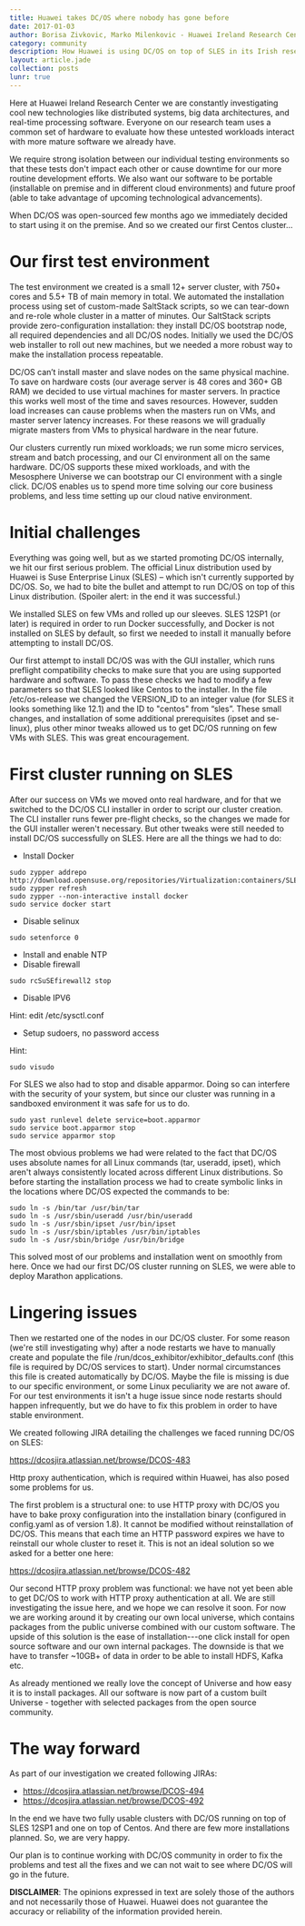 ```yaml
---
title: Huawei takes DC/OS where nobody has gone before
date: 2017-01-03
author: Borisa Zivkovic, Marko Milenkovic - Huawei Ireland Research Center
category: community
description: How Huawei is using DC/OS on top of SLES in its Irish research center
layout: article.jade
collection: posts
lunr: true
---
```


Here at Huawei Ireland Research Center we are constantly investigating cool new technologies like distributed systems, big data architectures, and real-time processing software. Everyone on our research team uses a common set of hardware to evaluate how these untested workloads interact with more mature software we already have.

We require strong isolation between our individual testing environments so that these tests don't impact each other or cause downtime for our more routine development efforts. We also want our software to be portable (installable on premise and in different cloud environments) and future proof (able to take advantage of upcoming technological advancements).

When DC/OS was open-sourced few months ago we immediately decided to start using it on the premise. And so we created our first Centos cluster...

# Our first test environment

The test environment we created is a small 12+ server cluster, with 750+ cores and 5.5+ TB of main memory in total. We automated the installation process using set of custom-made SaltStack scripts, so we can tear-down and re-role whole cluster in a matter of minutes. Our SaltStack scripts provide zero-configuration installation: they install DC/OS bootstrap node, all required dependencies and all DC/OS nodes. Initially we used the DC/OS web installer to roll out new machines, but we needed a more robust way to make the installation process repeatable. 

DC/OS can’t install master and slave nodes on the same physical machine. To save on hardware costs (our average server is 48 cores and 360+ GB RAM) we decided to use virtual machines for master servers. In practice this works well most of the time and saves resources. However, sudden load increases can cause problems when the masters run on VMs, and master server latency increases. For these reasons we will gradually migrate masters from VMs to physical hardware in the near future.

Our clusters currently run mixed workloads; we run some micro services, stream and batch processing, and our CI environment all on the same hardware. DC/OS supports these mixed workloads, and with the Mesosphere Universe we can bootstrap our CI environment with a single click. DC/OS enables us to spend more time solving our core business problems, and less time setting up our cloud native environment. 

# Initial challenges

Everything was going well, but as we started promoting DC/OS internally, we hit our first serious problem. The official Linux distribution used by Huawei is Suse Enterprise Linux (SLES) – which isn't currently supported by DC/OS. So, we had to bite the bullet and attempt to run DC/OS on top of this Linux distribution. (Spoiler alert: in the end it was successful.)

We installed SLES on few VMs and rolled up our sleeves. SLES 12SP1 (or later) is required in order to run Docker successfully, and Docker is not installed on SLES by default, so first we needed to install it manually before attempting to install DC/OS. 

Our first attempt to install DC/OS was with the GUI installer, which runs preflight compatibility checks to make sure that you are using supported hardware and software. To pass these checks we had to modify a few parameters so that SLES looked like Centos to the installer. In the file /etc/os-release we changed the VERSION_ID to an integer value (for SLES it looks something like 12.1) and the ID to "centos" from “sles”. These small changes, and installation of some additional prerequisites (ipset and se-linux), plus other minor tweaks allowed us to get DC/OS running on few VMs with SLES. This was great encouragement.

# First cluster running on SLES

After our success on VMs we moved onto real hardware, and for that we switched to the DC/OS CLI installer in order to script our cluster creation. The CLI installer runs fewer pre-flight checks, so the changes we made for the GUI installer weren't necessary. But other tweaks were still needed to install DC/OS successfully on SLES. Here are all the things we had to do:

+ Install Docker

~~~~
sudo zypper addrepo http://download.opensuse.org/repositories/Virtualization:containers/SLE_12_SP1/Virtualization:containers.repo
sudo zypper refresh
sudo zypper --non-interactive install docker
sudo service docker start
~~~~

+ Disable selinux

~~~~
sudo setenforce 0
~~~~

+ Install and enable NTP
+ Disable firewall

~~~~
sudo rcSuSEfirewall2 stop
~~~~

+ Disable IPV6

Hint: edit /etc/sysctl.conf

+ Setup sudoers, no password access

Hint: 
~~~~ 
sudo visudo 
~~~~
 
For SLES we also had to stop and disable apparmor. Doing so can interfere with the security of your system, but since our cluster was running in a sandboxed environment it was safe for us to do. 

~~~~
sudo yast runlevel delete service=boot.apparmor
sudo service boot.apparmor stop
sudo service apparmor stop
~~~~

The most obvious problems we had were related to the fact that DC/OS uses absolute names for all Linux commands (tar, useradd, ipset), which aren't always consistently located across different Linux distributions. So before starting the installation process we had to create symbolic links in the locations where DC/OS expected the commands to be:

~~~~
sudo ln -s /bin/tar /usr/bin/tar
sudo ln -s /usr/sbin/useradd /usr/bin/useradd
sudo ln -s /usr/sbin/ipset /usr/bin/ipset
sudo ln -s /usr/sbin/iptables /usr/bin/iptables
sudo ln -s /usr/sbin/bridge /usr/bin/bridge
~~~~

This solved most of our problems and installation went on smoothly from here. Once we had our first DC/OS cluster running on SLES, we were able to deploy Marathon applications.

# Lingering issues

Then we restarted one of the nodes in our DC/OS cluster. For some reason (we're still investigating why) after a node restarts we have to manually create and populate the file /run/dcos_exhibitor/exhibitor_defaults.conf (this file is required by DC/OS services to start). Under normal circumstances this file is created automatically by DC/OS. Maybe the file is missing is due to our specific environment, or some Linux peculiarity we are not aware of. For our test environments it isn't a huge issue since node restarts should happen infrequently, but we do have to fix this problem in order to have stable environment.

We created following JIRA detailing the challenges we faced running DC/OS on SLES:

https://dcosjira.atlassian.net/browse/DCOS-483

Http proxy authentication, which is required within Huawei, has also posed some problems for us.

The first problem is a structural one: to use HTTP proxy with DC/OS you have to bake proxy configuration into the installation binary (configured in config.yaml as of version 1.8). It cannot be modified without reinstallation of DC/OS. This means that each time an HTTP password expires we have to reinstall our whole cluster to reset it. This is not an ideal solution so we asked for a better one here:

https://dcosjira.atlassian.net/browse/DCOS-482

Our second HTTP proxy problem was functional: we have not yet been able to get DC/OS to work with HTTP proxy authentication at all. We are still investigating the issue here, and we hope we can resolve it soon. For now we are working around it by creating our own local universe, which contains packages from the public universe combined with our custom software. The upside of this solution is the ease of installation---one click install for open source software and our own internal packages. The downside is that we have to transfer ~10GB+ of data in order to be able to install HDFS, Kafka etc.

As already mentioned we really love the concept of Universe and how easy it is to install packages. All our software is now part of a custom built Universe - together with selected packages from the open source community.

# The way forward

As part of our investigation we created following JIRAs:

+ https://dcosjira.atlassian.net/browse/DCOS-494 
+ https://dcosjira.atlassian.net/browse/DCOS-492

In the end we have two fully usable clusters with DC/OS running on top of SLES 12SP1 and one on top of Centos. And there are few more installations planned. So, we are very happy.

Our plan is to continue working with DC/OS community in order to fix the problems and test all the fixes and we can not wait to see where DC/OS will go in the future.

**DISCLAIMER**: The opinions expressed in text are solely those of the authors and not necessarily those of Huawei. Huawei does not guarantee the accuracy or reliability of the information provided herein.
